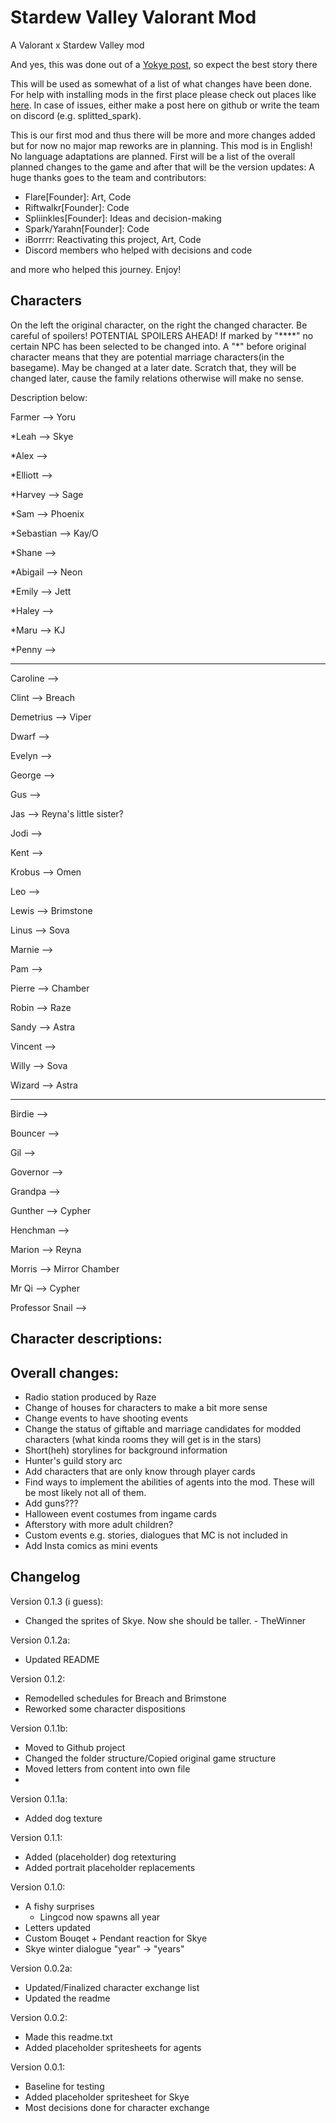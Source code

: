 # Stardew Valley Valorant Mod

A Valorant x Stardew Valley mod

And yes, this was done out of a [Yokye post](https://twitter.com/Spliinkles/status/1506364380245794817?s=20&t=BjnXHAs0HTVpaVORa6S-BA), so expect the best story there

This will be used as somewhat of a list of what changes have been done. For help with installing mods in the first place please check out places like [here](https://stardewvalleywiki.com/Modding:Player_Guide/Getting_Started). In case of issues, either make a post here on github or write the team on discord (e.g. splitted_spark). 

This is our first mod and thus there will be more and more changes added but for now no major map reworks are in planning. This mod is in English! No language adaptations are planned.
First will be a list of the overall planned changes to the game and after that will be the version updates:
A huge thanks goes to the team and contributors:
- Flare[Founder]: Art, Code
- Riftwalkr[Founder]: Code
- Spliinkles[Founder]: Ideas and decision-making
- Spark/Yarahn[Founder]: Code
- iBorrrr: Reactivating this project, Art, Code
- Discord members who helped with decisions and code

and more who helped this journey. Enjoy!


Characters
---
On the left the original character, on the right the changed character. 
Be careful of spoilers! POTENTIAL SPOILERS AHEAD!
If marked by "\*\*\*\*" no certain NPC has been selected to be changed into. 
A "\*" before original character means that they are potential marriage characters(in the basegame). May be changed at a later date. 
Scratch that, they will be changed later, cause the family relations otherwise will make no sense.

Description below:

Farmer --> Yoru

\*Leah --> Skye 

\*Alex -->

\*Elliott -->

\*Harvey --> Sage

\*Sam --> Phoenix

\*Sebastian --> Kay/O

\*Shane -->

\*Abigail --> Neon

\*Emily --> Jett

\*Haley --> 

\*Maru --> KJ

\*Penny -->

--------------------------------------
Caroline --> 

Clint --> Breach

Demetrius --> Viper

Dwarf --> 

Evelyn --> 

George --> 

Gus --> 

Jas --> Reyna's little sister?

Jodi --> 

Kent --> 

Krobus --> Omen

Leo --> 

Lewis --> Brimstone

Linus --> Sova

Marnie --> 

Pam --> 

Pierre --> Chamber

Robin --> Raze

Sandy --> Astra

Vincent --> 

Willy --> Sova

Wizard --> Astra

-------------------------------------
Birdie --> 

Bouncer --> 

Gil --> 

Governor --> 

Grandpa --> 

Gunther  --> Cypher

Henchman --> 

Marion --> Reyna

Morris --> Mirror Chamber

Mr Qi --> Cypher

Professor Snail --> 


Character descriptions:
---



Overall changes:
---

- Radio station produced by Raze
- Change of houses for characters to make a bit more sense
- Change events to have shooting events
- Change the status of giftable and marriage candidates for modded characters (what kinda rooms they will get is in the stars)
- Short(heh) storylines for background information
- Hunter's guild story arc
- Add characters that are only know through player cards
- Find ways to implement the abilities of agents into the mod. These will be most likely not all of them.
- Add guns???
- Halloween event costumes from ingame cards
- Afterstory with more adult children?
- Custom events e.g. stories, dialogues that MC is not included in
- Add Insta comics as mini events


Changelog
---
Version 0.1.3 (i guess):
- Changed the sprites of Skye. Now she should be taller. - TheWinner

Version 0.1.2a:
- Updated README

Version 0.1.2:
- Remodelled schedules for Breach and Brimstone
- Reworked some character dispositions

Version 0.1.1b:
- Moved to Github project
- Changed the folder structure/Copied original game structure
- Moved letters from content into own file
- 
Version 0.1.1a:
- Added dog texture

Version 0.1.1:
- Added (placeholder) dog retexturing
- Added portrait placeholder replacements

Version 0.1.0:
- A fishy surprises
	- Lingcod now spawns all year
- Letters updated
- Custom Bouqet + Pendant reaction for Skye
- Skye winter dialogue "year" -> "years"

Version 0.0.2a:
- Updated/Finalized character exchange list
- Updated the readme

Version 0.0.2:
- Made this readme.txt
- Added placeholder spritesheets for agents

Version 0.0.1:
- Baseline for testing
- Added placeholder spritesheet for Skye
- Most decisions done for character exchange
